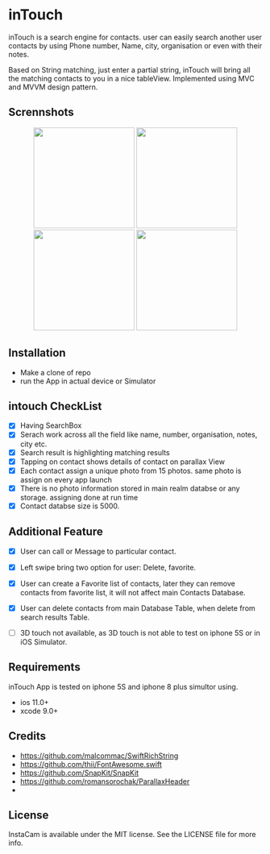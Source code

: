 # inTouch
inTouch is a search engine for contacts. user can easily search another user contacts by using Phone number, Name, city, organisation
or even with their notes. 

Based on String matching, just enter a partial string, inTouch will bring all the matching contacts to you in a nice tableView.
Implemented using MVC and MVVM design pattern.

## Scrennshots

<p align="center">
  <img src="https://i.imgur.com/cIPbjqZ.png" width="200"/>
  <img src="https://i.imgur.com/js0bFpy.png" width="200"/>
  <img src="https://i.imgur.com/FlMLNDL.png" width="200"/>
  <img src="https://i.imgur.com/vyXTlIF.png" width="200"/>
</p>

## Installation
- Make a clone of repo
- run the App in actual device or Simulator

## intouch CheckList
- [x] Having SearchBox
- [x] Serach work across all the field like name, number, organisation, notes, city etc.
- [x] Search result is highlighting matching results
- [x] Tapping on contact shows details of contact on parallax View
- [x] Each contact assign a unique photo from 15 photos. same photo is assign on every app launch
- [x] There is no photo information stored in main realm databse or any storage. assigning done at run time
- [x] Contact databse size is 5000.

## Additional Feature
- [x] User can call or Message to particular contact.
- [x] Left swipe bring two option for user: Delete, favorite.
- [x] User can create a Favorite list of contacts, later they can remove contacts from favorite list, it will not affect main Contacts Database.
- [x] User can delete contacts from main Database Table, when delete from search results Table.
- [ ] 3D touch not available, as 3D touch is not able to test on iphone 5S or in iOS Simulator.



## Requirements
inTouch App is tested on iphone 5S and iphone 8 plus simultor using.
- ios 11.0+
- xcode 9.0+

## Credits
- https://github.com/malcommac/SwiftRichString
- https://github.com/thii/FontAwesome.swift
- https://github.com/SnapKit/SnapKit
- https://github.com/romansorochak/ParallaxHeader
- 

## License
InstaCam is available under the MIT license. See the LICENSE file for more info.

